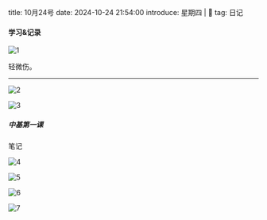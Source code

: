 title: 10月24号
date: 2024-10-24 21:54:00
introduce: 星期四 | 🌙
tag: 日记

#### 学习&记录

![1](/static/img/2024/10/24/1.jpg)

轻微伤。

---

![2](/static/img/2024/10/24/2.jpg)

![3](/static/img/2024/10/24/3.jpg)

##### 中基第一课

笔记

![4](/static/img/2024/10/24/4.jpg)

![5](/static/img/2024/10/24/5.jpg)

![6](/static/img/2024/10/24/6.jpg)

![7](/static/img/2024/10/24/7.jpg)



